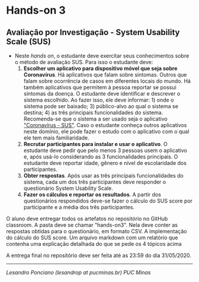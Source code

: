 # Hands-on 3

## Avaliação por Investigação - System Usability Scale (SUS)

* Neste _hands on_, o estudante deve exercitar seus conhecimentos sobre o método de avaliação SUS. Para isso o estudante deve:
	1. **Escolher um aplicativo para dispositivo móvel que seja sobre Coronavírus**. Há aplicativos que falam sobre sintomas. Outros que falam sobre ocorrência de casos em diferentes locais do mundo. Há também aplicativos que permitem à pessoa reportar se possui sintomas da doença. O estudante deve identificar e descrever o sistema escolhido. Ao fazer isso, ele deve informar: 1) onde o sistema pode ser baixado; 3) público-alvo ao qual o sistema se destina; 4) as três principais funcionalidades do sistema. Recomenda-se que o sistema a ser usado seja o aplicativo ["Coronavírus - SUS"](
https://play.google.com/store/apps/details?id=br.gov.datasus.guardioes&hl=pt_BR). Caso o estudante conheça outros aplicativos neste domínio, ele pode fazer o estudo com o aplicativo com o qual ele tem mais familiaridade.
	1. **Recrutar participantes para instalar e usar o aplicativo**. O estudante deve pedir que pelo menos 3 pessoas usem o aplicativo e, após usá-lo considerando as 3 funcionalidades principais. O estudante deve reportar idade, gênero e nível de escolaridade dos participantes.
	1. **Obter respostas**. Após usar as três principais funcionalidades do sistema, cada um dos três participantes deve responder o questionário System Usability Scale.
	1. **Fazer os cálculos e reportar os resultados**. A partir dos questionários respondidos deve-se fazer o cálculo do SUS score por participante e a média dos três participantes.

O aluno deve entregar todos os artefatos no repositório no GitHub classroom. A pasta deve se chamar "hands-on3". Nela deve conter as respostas obtidas para o questionário, em formato CSV. A implementação do cálculo do SUS score. Um arquivo markdown com um relatório que contenha uma explicação detalhada do que se pede os 4 tópicos acima

A entrega final no repositório deve ser feita até as 23:59 do dia 31/05/2020.

---

_Lesandro Ponciano (lesandrop at pucminas.br) PUC Minas_